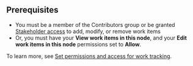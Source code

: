 ## Prerequisites  
  
* You must be a member of the Contributors group or be granted [Stakeholder access](/vsts/security/get-started-stakeholder) to add, modify, or remove work items
* Or, you must have your **View work items in this node**, and your **Edit work items in this node** permissions set to **Allow**. 

To learn more, see [Set permissions and access for work tracking](/vsts/security/set-permissions-access-work-tracking). 